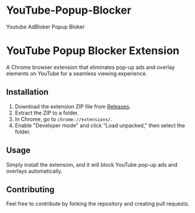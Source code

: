 # YouTube-Popup-Blocker
Youtube AdBloker Popup Bloker

# YouTube Popup Blocker Extension

A Chrome browser extension that eliminates pop-up ads and overlay elements on YouTube for a seamless viewing experience.

## Installation

1. Download the extension ZIP file from [Releases](https://github.com/ketanKKR/YouTube-Popup-Blocker/blob/main/YouTube%20Popup%20Blocker.zip).
2. Extract the ZIP to a folder.
3. In Chrome, go to `chrome://extensions/`.
4. Enable "Developer mode" and click "Load unpacked," then select the folder.

## Usage

Simply install the extension, and it will block YouTube pop-up ads and overlays automatically.

## Contributing

Feel free to contribute by forking the repository and creating pull requests.

